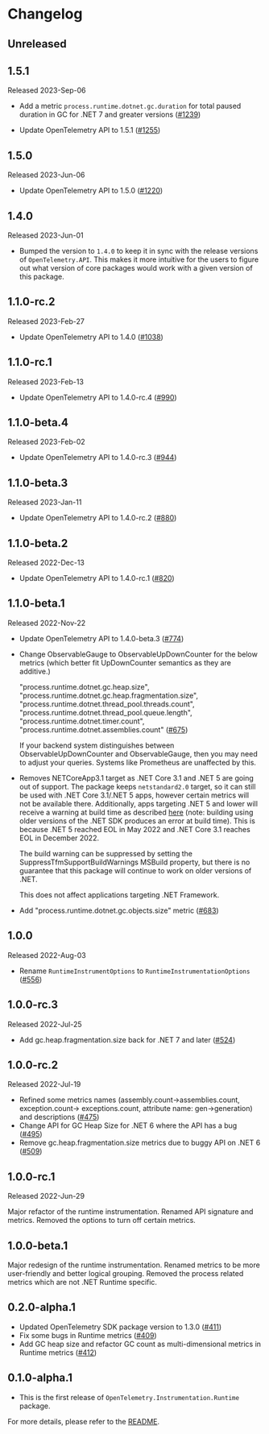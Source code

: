 # Changelog

## Unreleased

## 1.5.1

Released 2023-Sep-06

* Add a metric `process.runtime.dotnet.gc.duration` for total paused duration in
  GC for .NET 7 and greater versions
  ([#1239](https://github.com/open-telemetry/opentelemetry-dotnet-contrib/pull/1239))

* Update OpenTelemetry API to 1.5.1
  ([#1255](https://github.com/open-telemetry/opentelemetry-dotnet-contrib/pull/1255))

## 1.5.0

Released 2023-Jun-06

* Update OpenTelemetry API to 1.5.0
  ([#1220](https://github.com/open-telemetry/opentelemetry-dotnet-contrib/pull/1220))

## 1.4.0

Released 2023-Jun-01

* Bumped the version to `1.4.0` to keep it in sync with the release versions of
  `OpenTelemetry.API`. This makes it more intuitive for the users to figure out
  what version of core packages would work with a given version of this package.

## 1.1.0-rc.2

Released 2023-Feb-27

* Update OpenTelemetry API to 1.4.0
  ([#1038](https://github.com/open-telemetry/opentelemetry-dotnet-contrib/pull/1038))

## 1.1.0-rc.1

Released 2023-Feb-13

* Update OpenTelemetry API to 1.4.0-rc.4
  ([#990](https://github.com/open-telemetry/opentelemetry-dotnet-contrib/pull/990))

## 1.1.0-beta.4

Released 2023-Feb-02

* Update OpenTelemetry API to 1.4.0-rc.3
  ([#944](https://github.com/open-telemetry/opentelemetry-dotnet-contrib/pull/944))

## 1.1.0-beta.3

Released 2023-Jan-11

* Update OpenTelemetry API to 1.4.0-rc.2
  ([#880](https://github.com/open-telemetry/opentelemetry-dotnet-contrib/pull/880))

## 1.1.0-beta.2

Released 2022-Dec-13

* Update OpenTelemetry API to 1.4.0-rc.1
  ([#820](https://github.com/open-telemetry/opentelemetry-dotnet-contrib/pull/820))

## 1.1.0-beta.1

Released 2022-Nov-22

* Update OpenTelemetry API to 1.4.0-beta.3
  ([#774](https://github.com/open-telemetry/opentelemetry-dotnet-contrib/pull/774))

* Change ObservableGauge to ObservableUpDownCounter for the below metrics (which
  better fit UpDownCounter semantics as they are additive.)

  "process.runtime.dotnet.gc.heap.size",
  "process.runtime.dotnet.gc.heap.fragmentation.size",
  "process.runtime.dotnet.thread_pool.threads.count",
  "process.runtime.dotnet.thread_pool.queue.length",
  "process.runtime.dotnet.timer.count",
  "process.runtime.dotnet.assemblies.count"
  ([#675](https://github.com/open-telemetry/opentelemetry-dotnet-contrib/pull/675))

  If your backend system distinguishes between ObservableUpDownCounter and
  ObservableGauge, then you may need to adjust your queries. Systems like
  Prometheus are unaffected by this.

* Removes NETCoreApp3.1 target as .NET Core 3.1 and .NET 5 are going out of
  support. The package keeps `netstandard2.0` target, so it can still be used
  with .NET Core 3.1/.NET 5 apps, however certain metrics will not be available
  there. Additionally, apps targeting .NET 5 and lower will receive a warning at
  build time as described [here](https://github.com/dotnet/runtime/pull/72518)
  (note: building using older versions of the .NET SDK produces an error at
  build time). This is because .NET 5 reached EOL in May 2022 and .NET Core 3.1
  reaches EOL in December 2022.

  The build warning can be suppressed by setting the
  SuppressTfmSupportBuildWarnings MSBuild property, but there is no guarantee
  that this package will continue to work on older versions of .NET.

  This does not affect applications targeting .NET Framework.

* Add "process.runtime.dotnet.gc.objects.size" metric
  ([#683](https://github.com/open-telemetry/opentelemetry-dotnet-contrib/pull/683))

## 1.0.0

Released 2022-Aug-03

* Rename `RuntimeInstrumentOptions` to `RuntimeInstrumentationOptions`
  ([#556](https://github.com/open-telemetry/opentelemetry-dotnet-contrib/pull/556))

## 1.0.0-rc.3

Released 2022-Jul-25

* Add gc.heap.fragmentation.size back for .NET 7 and later
  ([#524](https://github.com/open-telemetry/opentelemetry-dotnet-contrib/pull/524))

## 1.0.0-rc.2

Released 2022-Jul-19

* Refined some metrics names (assembly.count->assemblies.count,
  exception.count-> exceptions.count, attribute name: gen->generation) and
  descriptions
  ([#475](https://github.com/open-telemetry/opentelemetry-dotnet-contrib/pull/475))
* Change API for GC Heap Size for .NET 6 where the API has a bug
  ([#495](https://github.com/open-telemetry/opentelemetry-dotnet-contrib/pull/495))
* Remove gc.heap.fragmentation.size metrics due to buggy API on .NET 6
  ([#509](https://github.com/open-telemetry/opentelemetry-dotnet-contrib/pull/509))

## 1.0.0-rc.1

Released 2022-Jun-29

Major refactor of the runtime instrumentation. Renamed API signature and
metrics. Removed the options to turn off certain metrics.

## 1.0.0-beta.1

Major redesign of the runtime instrumentation. Renamed metrics to be more
user-friendly and better logical grouping. Removed the process related metrics
which are not .NET Runtime specific.

## 0.2.0-alpha.1

* Updated OpenTelemetry SDK package version to 1.3.0
  ([#411](https://github.com/open-telemetry/opentelemetry-dotnet-contrib/pull/411))
* Fix some bugs in Runtime metrics
  ([#409](https://github.com/open-telemetry/opentelemetry-dotnet-contrib/pull/409))
* Add GC heap size and refactor GC count as multi-dimensional metrics in Runtime
  metrics
  ([#412](https://github.com/open-telemetry/opentelemetry-dotnet-contrib/pull/412))

## 0.1.0-alpha.1

* This is the first release of `OpenTelemetry.Instrumentation.Runtime` package.

For more details, please refer to the [README](README.md).
